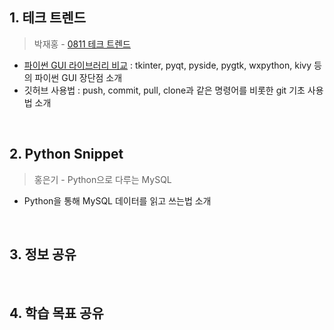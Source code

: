 ## 1. 테크 트렌드

> 박재홍 - [0811 테크 트렌드](https://docs.google.com/document/d/13gzqAOINhNtAMMlULd8JQidMWyDFkNGq97ubg9h5yTA/edit#heading=h.cehnqfifoftw)
  - [파이썬 GUI 라이브러리 비교](https://showering.tistory.com/150) : tkinter, pyqt, pyside, pygtk, wxpython, kivy 등의 파이썬 GUI 장단점 소개
  - 깃허브 사용법 : push, commit, pull, clone과 같은 명령어를 비롯한 git 기초 사용법 소개

&nbsp;



## 2. Python Snippet

> 홍은기 - Python으로 다루는 MySQL
  - Python을 통해 MySQL 데이터를 읽고 쓰는법 소개


&nbsp;



## 3. 정보 공유

> 

&nbsp;



## 4. 학습 목표 공유

> 
